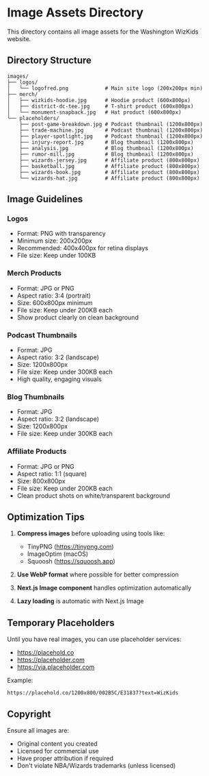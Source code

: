 # Image Assets Directory

This directory contains all image assets for the Washington WizKids website.

## Directory Structure

```
images/
├── logos/
│   └── logofred.png            # Main site logo (200x200px min)
├── merch/
│   ├── wizkids-hoodie.jpg      # Hoodie product (600x800px)
│   ├── district-dc-tee.jpg     # T-shirt product (600x800px)
│   └── monument-snapback.jpg   # Hat product (600x800px)
└── placeholders/
    ├── post-game-breakdown.jpg # Podcast thumbnail (1200x800px)
    ├── trade-machine.jpg       # Podcast thumbnail (1200x800px)
    ├── player-spotlight.jpg    # Podcast thumbnail (1200x800px)
    ├── injury-report.jpg       # Blog thumbnail (1200x800px)
    ├── analysis.jpg            # Blog thumbnail (1200x800px)
    ├── rumor-mill.jpg          # Blog thumbnail (1200x800px)
    ├── wizards-jersey.jpg      # Affiliate product (800x800px)
    ├── basketball.jpg          # Affiliate product (800x800px)
    ├── wizards-book.jpg        # Affiliate product (800x800px)
    └── wizards-hat.jpg         # Affiliate product (800x800px)
```

## Image Guidelines

### Logos
- Format: PNG with transparency
- Minimum size: 200x200px
- Recommended: 400x400px for retina displays
- File size: Keep under 100KB

### Merch Products
- Format: JPG or PNG
- Aspect ratio: 3:4 (portrait)
- Size: 600x800px minimum
- File size: Keep under 200KB each
- Show product clearly on clean background

### Podcast Thumbnails
- Format: JPG
- Aspect ratio: 3:2 (landscape)
- Size: 1200x800px
- File size: Keep under 300KB each
- High quality, engaging visuals

### Blog Thumbnails
- Format: JPG
- Aspect ratio: 3:2 (landscape)
- Size: 1200x800px
- File size: Keep under 300KB each

### Affiliate Products
- Format: JPG or PNG
- Aspect ratio: 1:1 (square)
- Size: 800x800px
- File size: Keep under 200KB each
- Clean product shots on white/transparent background

## Optimization Tips

1. **Compress images** before uploading using tools like:
   - TinyPNG (https://tinypng.com)
   - ImageOptim (macOS)
   - Squoosh (https://squoosh.app)

2. **Use WebP format** where possible for better compression

3. **Next.js Image component** handles optimization automatically

4. **Lazy loading** is automatic with Next.js Image

## Temporary Placeholders

Until you have real images, you can use placeholder services:
- https://placehold.co
- https://placeholder.com
- https://via.placeholder.com

Example:
```
https://placehold.co/1200x800/002B5C/E31837?text=WizKids
```

## Copyright

Ensure all images are:
- Original content you created
- Licensed for commercial use
- Have proper attribution if required
- Don't violate NBA/Wizards trademarks (unless licensed)

